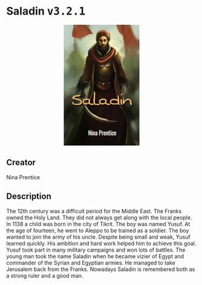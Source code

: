
# Saladin <kbd>v3.2.1</kbd>

<center>
  <img src="./cover-1024.jpg"/>
</center>

## Creator
Nina Prentice

## Description
The 12th century was a difficult period for the Middle East. The Franks owned the Holy Land. They did not always get along with the local people. In 1138 a child was born in the city of Tikrit. The boy was named Yusuf. At the age of fourteen, he went to Aleppo to be trained as a soldier. The boy wanted to join the army of his uncle. Despite being small and weak, Yusuf learned quickly. His ambition and hard work helped him to achieve this goal. Yusuf took part in many military campaigns and won lots of battles. The young man took the name Saladin when he became vizier of Egypt and commander of the Syrian and Egyptian armies. He managed to take Jerusalem back from the Franks. Nowadays Saladin is remembered both as a strong ruler and a good man.

